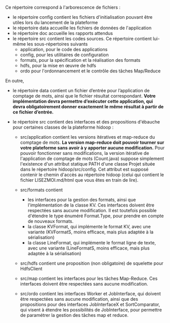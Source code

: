 Ce répertoire correspond à l'arborescence de fichiers :

- le répertoire config contient les fichiers d'initialisation pouvant être utiles lors du lancement de la plateforme
- le répertoire data accueille les fichiers de données de l'application
- le répertoire doc accueille les rapports attendus
- le répertoire src contient les codes sources. Ce répertoire contient lui-même les sous-répertoires suivants
  - application, pour le code des applications
  - config, pour les utilitaires de configuration
  - formats, pour la spécification et la réalisation des formats
  - hdfs, pour la mise en œuvre de hdfs
  - ordo pour l'ordonnancement et le contrôle des tâches Map/Reduce
  
En outre,

- le répertoire data contient un fichier d’entrée pour l’application de comptage de mots, ainsi que le fichier résultat correspondant.
**Votre implémentation devra permettre d’exécuter cette application, qui devra obligatoirement donner exactement le même résultat à partir de ce fichier d’entrée.**

- le répertoire src contient des interfaces et des propositions d'ébauche pour certaines classes de la plateforme hidoop :

  - src/application contient les versions itératives et map-reduce du comptage de mots. **La version map-reduce doit pouvoir tourner sur votre plateforme sans avoir à y apporter aucune modification.** Pour pouvoir fonctionner sans modifications, la version itérative de l'application de comptage de mots (Count.java) suppose simplement  l'existence d'un attribut statique PATH d'une classe Projet située dans le répertoire hidoop/src/config. Cet attribut est supposé contenir le chemin d'accès au répertoire hidoop (celui qui contient le fichier LISEZMOI.md/html que vous êtes en train de lire).

  - src/formats contient 
  
      - les interfaces pour la gestion des formats, ainsi que l'implémentation de la classe KV. Ces interfaces doivent être respectées sans aucune modification. Il est toutefois possible d'étendre le type énuméré Format.Type, pour prendre en compte de nouveaux formats.
      - la classe KVFormat, qui implémente le format KV, avec une variante (KVFormatS, moins efficace, mais plus adaptée à la sérialisation)
      - la classe LineFormat, qui implémente le format ligne de texte, avec une variante (LineFormatS, moins efficace, mais plus adaptée à la sérialisation)
  - src/hdfs contient une proposition  (non obligatoire) de squelette pour HdfsClient
  - src/map contient les interfaces pour les tâches Map-Reduce. Ces interfaces doivent être respectées sans aucune modification.
  - src/ordo contient les interfaces Worker et JobInterface, qui doivent être respectées sans aucune modification, ainsi que des propositions pour des interfaces JobInterfaceX  et SortComparator, qui visent à étendre les possibilités de JobInterface, pour permettre de paramétrer la gestion des tâches map et reduce.
